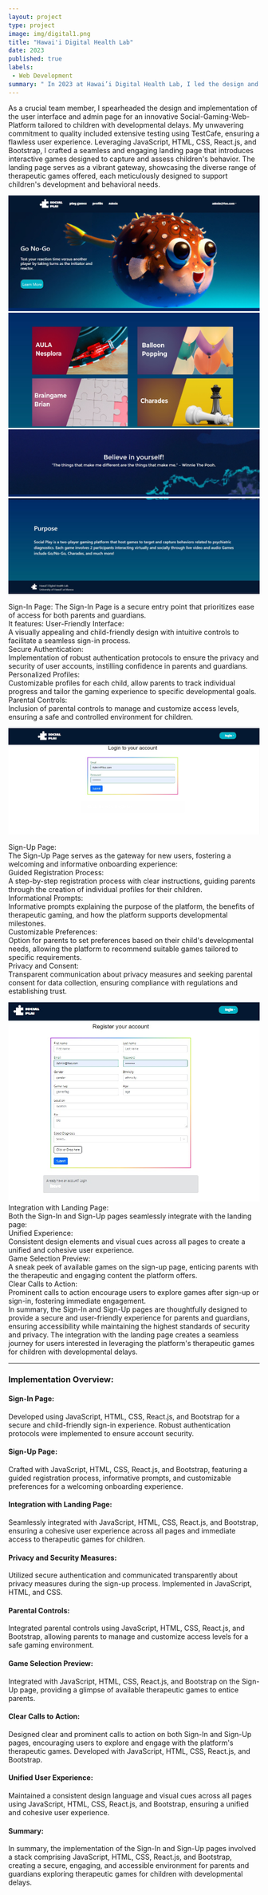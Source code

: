 ```yaml
---
layout: project
type: project
image: img/digital1.png
title: "Hawai'i Digital Health Lab"
date: 2023
published: true
labels:
 - Web Development
summary: " In 2023 at Hawai’i Digital Health Lab, I led the design and implementation of a Social-Gaming-Web-Platform's user interface and admin page. Through rigorous testing and expertise in JavaScript, HTML, CSS, React.js, and Bootstrap, I crafted a seamless and engaging platform, reshaping the gaming experience."
---
```


<p>
As a crucial team member, I spearheaded the design and implementation of the user interface and admin page for an innovative Social-Gaming-Web-Platform tailored to children with developmental delays. My unwavering commitment to quality included extensive testing using TestCafe, ensuring a flawless user experience. Leveraging JavaScript, HTML, CSS, React.js, and Bootstrap, I crafted a seamless and engaging landing page that introduces interactive games designed to capture and assess children's behavior. The landing page serves as a vibrant gateway, showcasing the diverse range of therapeutic games offered, each meticulously designed to support children's development and behavioral needs.
</p>
<img class="img-fluid" src="../img/LandingPage1.jpeg">
<img class="img-fluid" src="../img/LandingPage2.jpeg">
<img class="img-fluid" src="../img/LandingPage3.jpeg">
<img class="img-fluid" src="../img/LandingPage4.jpeg">
<p>Sign-In Page:
The Sign-In Page is a secure entry point that prioritizes ease of access for both parents and guardians.<br /> It features:
User-Friendly Interface:<br />
A visually appealing and child-friendly design with intuitive controls to facilitate a seamless sign-in process. <br />
Secure Authentication:<br />
Implementation of robust authentication protocols to ensure the privacy and security of user accounts, instilling confidence in parents and guardians.<br />
Personalized Profiles:<br />
Customizable profiles for each child, allow parents to track individual progress and tailor the gaming experience to specific developmental goals.<br />
Parental Controls:<br />
Inclusion of parental controls to manage and customize access levels, ensuring a safe and controlled environment for children.</p>
<img class="img-fluid" src="../img/SignInPage.jpeg">
<p>Sign-Up Page:<br />
The Sign-Up Page serves as the gateway for new users, fostering a welcoming and informative onboarding experience:<br />
Guided Registration Process:<br />
A step-by-step registration process with clear instructions, guiding parents through the creation of individual profiles for their children.<br />
Informational Prompts:<br />
Informative prompts explaining the purpose of the platform, the benefits of therapeutic gaming, and how the platform supports developmental milestones.<br />
Customizable Preferences:<br />
Option for parents to set preferences based on their child's developmental needs, allowing the platform to recommend suitable games tailored to specific requirements.<br />
Privacy and Consent:<br />
Transparent communication about privacy measures and seeking parental consent for data collection, ensuring compliance with regulations and establishing trust.</p>
<img class="img-fluid" src="../img/SignUpPage.jpeg">
Integration with Landing Page:<br />
Both the Sign-In and Sign-Up pages seamlessly integrate with the landing page:<br />
Unified Experience:<br />
Consistent design elements and visual cues across all pages to create a unified and cohesive user experience.<br />
Game Selection Preview:<br />
A sneak peek of available games on the sign-up page, enticing parents with the therapeutic and engaging content the platform offers.<br />
Clear Calls to Action:<br />
Prominent calls to action encourage users to explore games after sign-up or sign-in, fostering immediate engagement.<br />
In summary, the Sign-In and Sign-Up pages are thoughtfully designed to provide a secure and user-friendly experience for parents and guardians, ensuring accessibility while maintaining the highest standards of security and privacy. The integration with the landing page creates a seamless journey for users interested in leveraging the platform's therapeutic games for children with developmental delays.</p>
<hr />
<h3>Implementation Overview:</h3>

<h4>Sign-In Page:</h4>
Developed using JavaScript, HTML, CSS, React.js, and Bootstrap for a secure and child-friendly sign-in experience. Robust authentication protocols were implemented to ensure account security.
<br />
<h4>Sign-Up Page:</h4>
Crafted with JavaScript, HTML, CSS, React.js, and Bootstrap, featuring a guided registration process, informative prompts, and customizable preferences for a welcoming onboarding experience.
<br />
<h4>Integration with Landing Page:</h4>
Seamlessly integrated with JavaScript, HTML, CSS, React.js, and Bootstrap, ensuring a cohesive user experience across all pages and immediate access to therapeutic games for children.
<br />
<h4>Privacy and Security Measures:</h4>
Utilized secure authentication and communicated transparently about privacy measures during the sign-up process. Implemented in JavaScript, HTML, and CSS.
<br />
<h4>Parental Controls:</h4>
Integrated parental controls using JavaScript, HTML, CSS, React.js, and Bootstrap, allowing parents to manage and customize access levels for a safe gaming environment.
<br />
<h4>Game Selection Preview:</h4>
Integrated with JavaScript, HTML, CSS, React.js, and Bootstrap on the Sign-Up page, providing a glimpse of available therapeutic games to entice parents.
<br />
<h4>Clear Calls to Action:</h4>
Designed clear and prominent calls to action on both Sign-In and Sign-Up pages, encouraging users to explore and engage with the platform's therapeutic games. Developed with JavaScript, HTML, CSS, React.js, and Bootstrap.
<br />
<h4>Unified User Experience:</h4>
Maintained a consistent design language and visual cues across all pages using JavaScript, HTML, CSS, React.js, and Bootstrap, ensuring a unified and cohesive user experience.
<br />
<h4>Summary:</h4>
In summary, the implementation of the Sign-In and Sign-Up pages involved a stack comprising JavaScript, HTML, CSS, React.js, and Bootstrap, creating a secure, engaging, and accessible environment for parents and guardians exploring therapeutic games for children with developmental delays.





